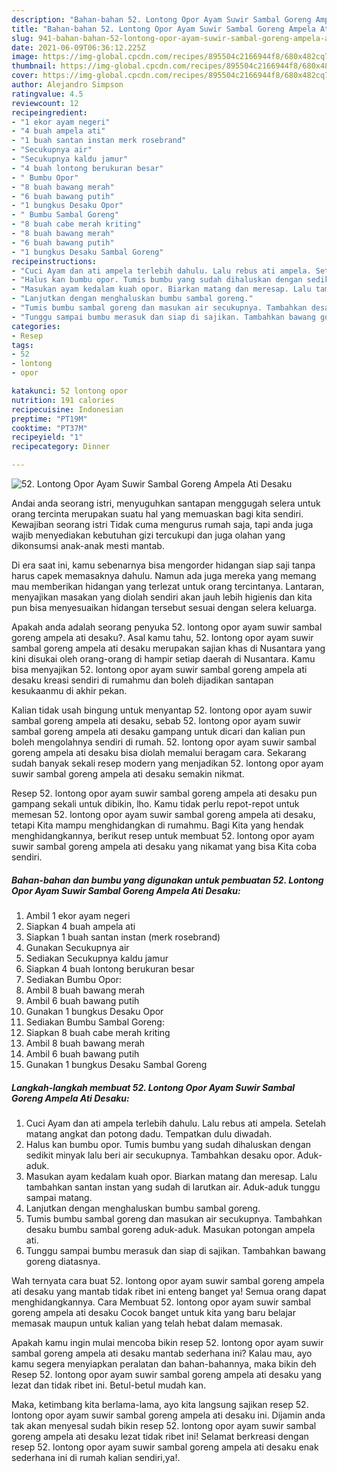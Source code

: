 ```yaml
---
description: "Bahan-bahan 52. Lontong Opor Ayam Suwir Sambal Goreng Ampela Ati Desaku yang lezat Untuk Jualan"
title: "Bahan-bahan 52. Lontong Opor Ayam Suwir Sambal Goreng Ampela Ati Desaku yang lezat Untuk Jualan"
slug: 941-bahan-bahan-52-lontong-opor-ayam-suwir-sambal-goreng-ampela-ati-desaku-yang-lezat-untuk-jualan
date: 2021-06-09T06:36:12.225Z
image: https://img-global.cpcdn.com/recipes/895504c2166944f8/680x482cq70/52-lontong-opor-ayam-suwir-sambal-goreng-ampela-ati-desaku-foto-resep-utama.jpg
thumbnail: https://img-global.cpcdn.com/recipes/895504c2166944f8/680x482cq70/52-lontong-opor-ayam-suwir-sambal-goreng-ampela-ati-desaku-foto-resep-utama.jpg
cover: https://img-global.cpcdn.com/recipes/895504c2166944f8/680x482cq70/52-lontong-opor-ayam-suwir-sambal-goreng-ampela-ati-desaku-foto-resep-utama.jpg
author: Alejandro Simpson
ratingvalue: 4.5
reviewcount: 12
recipeingredient:
- "1 ekor ayam negeri"
- "4 buah ampela ati"
- "1 buah santan instan merk rosebrand"
- "Secukupnya air"
- "Secukupnya kaldu jamur"
- "4 buah lontong berukuran besar"
- " Bumbu Opor"
- "8 buah bawang merah"
- "6 buah bawang putih"
- "1 bungkus Desaku Opor"
- " Bumbu Sambal Goreng"
- "8 buah cabe merah kriting"
- "8 buah bawang merah"
- "6 buah bawang putih"
- "1 bungkus Desaku Sambal Goreng"
recipeinstructions:
- "Cuci Ayam dan ati ampela terlebih dahulu. Lalu rebus ati ampela. Setelah matang angkat dan potong dadu. Tempatkan dulu diwadah."
- "Halus kan bumbu opor. Tumis bumbu yang sudah dihaluskan dengan sedikit minyak lalu beri air secukupnya. Tambahkan desaku opor. Aduk-aduk."
- "Masukan ayam kedalam kuah opor. Biarkan matang dan meresap. Lalu tambahkan santan instan yang sudah di larutkan air. Aduk-aduk tunggu sampai matang."
- "Lanjutkan dengan menghaluskan bumbu sambal goreng."
- "Tumis bumbu sambal goreng dan masukan air secukupnya. Tambahkan desaku bumbu sambal goreng aduk-aduk. Masukan potongan ampela ati."
- "Tunggu sampai bumbu merasuk dan siap di sajikan. Tambahkan bawang goreng diatasnya."
categories:
- Resep
tags:
- 52
- lontong
- opor

katakunci: 52 lontong opor 
nutrition: 191 calories
recipecuisine: Indonesian
preptime: "PT19M"
cooktime: "PT37M"
recipeyield: "1"
recipecategory: Dinner

---
```



![52. Lontong Opor Ayam Suwir Sambal Goreng Ampela Ati Desaku](https://img-global.cpcdn.com/recipes/895504c2166944f8/680x482cq70/52-lontong-opor-ayam-suwir-sambal-goreng-ampela-ati-desaku-foto-resep-utama.jpg)

Andai anda seorang istri, menyuguhkan santapan menggugah selera untuk orang tercinta merupakan suatu hal yang memuaskan bagi kita sendiri. Kewajiban seorang istri Tidak cuma mengurus rumah saja, tapi anda juga wajib menyediakan kebutuhan gizi tercukupi dan juga olahan yang dikonsumsi anak-anak mesti mantab.

Di era  saat ini, kamu sebenarnya bisa mengorder hidangan siap saji tanpa harus capek memasaknya dahulu. Namun ada juga mereka yang memang mau memberikan hidangan yang terlezat untuk orang tercintanya. Lantaran, menyajikan masakan yang diolah sendiri akan jauh lebih higienis dan kita pun bisa menyesuaikan hidangan tersebut sesuai dengan selera keluarga. 



Apakah anda adalah seorang penyuka 52. lontong opor ayam suwir sambal goreng ampela ati desaku?. Asal kamu tahu, 52. lontong opor ayam suwir sambal goreng ampela ati desaku merupakan sajian khas di Nusantara yang kini disukai oleh orang-orang di hampir setiap daerah di Nusantara. Kamu bisa menyajikan 52. lontong opor ayam suwir sambal goreng ampela ati desaku kreasi sendiri di rumahmu dan boleh dijadikan santapan kesukaanmu di akhir pekan.

Kalian tidak usah bingung untuk menyantap 52. lontong opor ayam suwir sambal goreng ampela ati desaku, sebab 52. lontong opor ayam suwir sambal goreng ampela ati desaku gampang untuk dicari dan kalian pun boleh mengolahnya sendiri di rumah. 52. lontong opor ayam suwir sambal goreng ampela ati desaku bisa diolah memalui beragam cara. Sekarang sudah banyak sekali resep modern yang menjadikan 52. lontong opor ayam suwir sambal goreng ampela ati desaku semakin nikmat.

Resep 52. lontong opor ayam suwir sambal goreng ampela ati desaku pun gampang sekali untuk dibikin, lho. Kamu tidak perlu repot-repot untuk memesan 52. lontong opor ayam suwir sambal goreng ampela ati desaku, tetapi Kita mampu menghidangkan di rumahmu. Bagi Kita yang hendak menghidangkannya, berikut resep untuk membuat 52. lontong opor ayam suwir sambal goreng ampela ati desaku yang nikamat yang bisa Kita coba sendiri.

<!--inarticleads1-->

##### Bahan-bahan dan bumbu yang digunakan untuk pembuatan 52. Lontong Opor Ayam Suwir Sambal Goreng Ampela Ati Desaku:

1. Ambil 1 ekor ayam negeri
1. Siapkan 4 buah ampela ati
1. Siapkan 1 buah santan instan (merk rosebrand)
1. Gunakan Secukupnya air
1. Sediakan Secukupnya kaldu jamur
1. Siapkan 4 buah lontong berukuran besar
1. Sediakan  Bumbu Opor:
1. Ambil 8 buah bawang merah
1. Ambil 6 buah bawang putih
1. Gunakan 1 bungkus Desaku Opor
1. Sediakan  Bumbu Sambal Goreng:
1. Siapkan 8 buah cabe merah kriting
1. Ambil 8 buah bawang merah
1. Ambil 6 buah bawang putih
1. Gunakan 1 bungkus Desaku Sambal Goreng




<!--inarticleads2-->

##### Langkah-langkah membuat 52. Lontong Opor Ayam Suwir Sambal Goreng Ampela Ati Desaku:

1. Cuci Ayam dan ati ampela terlebih dahulu. Lalu rebus ati ampela. Setelah matang angkat dan potong dadu. Tempatkan dulu diwadah.
1. Halus kan bumbu opor. Tumis bumbu yang sudah dihaluskan dengan sedikit minyak lalu beri air secukupnya. Tambahkan desaku opor. Aduk-aduk.
1. Masukan ayam kedalam kuah opor. Biarkan matang dan meresap. Lalu tambahkan santan instan yang sudah di larutkan air. Aduk-aduk tunggu sampai matang.
1. Lanjutkan dengan menghaluskan bumbu sambal goreng.
1. Tumis bumbu sambal goreng dan masukan air secukupnya. Tambahkan desaku bumbu sambal goreng aduk-aduk. Masukan potongan ampela ati.
1. Tunggu sampai bumbu merasuk dan siap di sajikan. Tambahkan bawang goreng diatasnya.




Wah ternyata cara buat 52. lontong opor ayam suwir sambal goreng ampela ati desaku yang mantab tidak ribet ini enteng banget ya! Semua orang dapat menghidangkannya. Cara Membuat 52. lontong opor ayam suwir sambal goreng ampela ati desaku Cocok banget untuk kita yang baru belajar memasak maupun untuk kalian yang telah hebat dalam memasak.

Apakah kamu ingin mulai mencoba bikin resep 52. lontong opor ayam suwir sambal goreng ampela ati desaku mantab sederhana ini? Kalau mau, ayo kamu segera menyiapkan peralatan dan bahan-bahannya, maka bikin deh Resep 52. lontong opor ayam suwir sambal goreng ampela ati desaku yang lezat dan tidak ribet ini. Betul-betul mudah kan. 

Maka, ketimbang kita berlama-lama, ayo kita langsung sajikan resep 52. lontong opor ayam suwir sambal goreng ampela ati desaku ini. Dijamin anda tak akan menyesal sudah bikin resep 52. lontong opor ayam suwir sambal goreng ampela ati desaku lezat tidak ribet ini! Selamat berkreasi dengan resep 52. lontong opor ayam suwir sambal goreng ampela ati desaku enak sederhana ini di rumah kalian sendiri,ya!.

